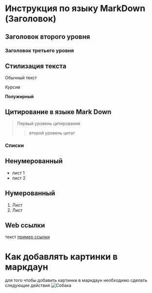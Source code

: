 # Инструкция по языку MarkDown (Заголовок)

## Заголовок второго уровня

### Заголовок третьего уровня

## Стилизация текста 

Обычный текст

*Курсив*

**Полужирный**

## Цитирование в языке Mark Down
> Первый уровень цитирования
>> второй уровень цитат


### Списки
## Ненумерованный
* лист 1
* лист 2

## Нумерованный 
1. Лист
2. Лист

## Web ссылки 

текст [пример ссылки](http.mail.ru "всплывающая подсказка")

# Как добавлять картинки в маркдаун
для того чтобы добавить картинки в маркдаун необходимо сделать следующие действия
![Собака](sobaka.jpg)